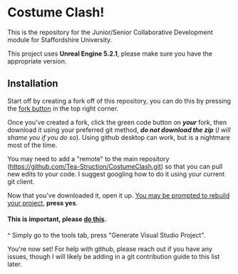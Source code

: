 # Costume Clash!

This is the repository for the Junior/Senior Collaborative Development module for Staffordshire University.

This project uses **Unreal Engine 5.2.1**, please make sure you have the appropriate version.

## Installation

Start off by creating a fork off of this repository, you can do this by pressing the [fork button](https://files.catbox.moe/rb1vjb.png) in the top right corner.

Once you've created a fork, click the green code button on ***your*** fork, then download it using your preferred git method, ***do not download the zip*** (*I will shame you if you do so*). Using github desktop can work, but is a nightmare most of the time.

You may need to add a "remote" to the main repository (https://github.com/Tea-Struction/CostumeClash.git) so that you can pull new edits to your code. I suggest googling how to do it using your current git client.

Now that you've downloaded it, open it up. [You may be prompted to rebuild your project](https://files.catbox.moe/6q76rj.png), **press yes**.

#### This is important, please [do this](https://files.catbox.moe/vxngzk.png).
^ Simply go to the tools tab, press "Generate Visual Studio Project".


You're now set! For help with github, please reach out if you have any issues, though I will likely be adding in a git contribution guide to this list later.
